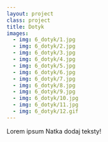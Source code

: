 ```yaml
---
layout: project
class: project
title: Dotyk
images:
  - img: 6_dotyk/1.jpg
  - img: 6_dotyk/2.jpg
  - img: 6_dotyk/3.jpg
  - img: 6_dotyk/4.jpg
  - img: 6_dotyk/5.jpg
  - img: 6_dotyk/6.jpg
  - img: 6_dotyk/7.jpg
  - img: 6_dotyk/8.jpg
  - img: 6_dotyk/9.jpg
  - img: 6_dotyk/10.jpg
  - img: 6_dotyk/11.jpg
  - img: 6_dotyk/12.gif
---
```


Lorem ipsum Natka dodaj teksty!
